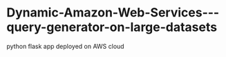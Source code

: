 # Dynamic-Amazon-Web-Services---query-generator-on-large-datasets
python flask app deployed on AWS cloud
